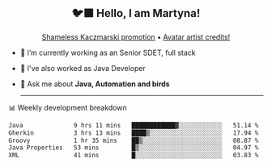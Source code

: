 <h2 align="center">🐦‍⬛ Hello, I am Martyna!</h2>
<p align="center">
  <a href="https://www.youtube.com/watch?v=JENxnESv-W4">Shameless Kaczmarski promotion</a> •
  <a href="https://karolina-cicholska.carrd.co">Avatar artist credits!</a>
</p>

- 🔭 I’m currently working as an Senior SDET, full stack
- 🎩 I've also worked as Java Developer
- 💬 Ask me about **Java, Automation and birds**
  
  -------
  
📊 Weekly development breakdown

<!--START_SECTION:waka-->

```txt
Java              9 hrs 11 mins   ████████████▓░░░░░░░░░░░░   51.14 %
Gherkin           3 hrs 13 mins   ████▒░░░░░░░░░░░░░░░░░░░░   17.94 %
Groovy            1 hr 35 mins    ██▒░░░░░░░░░░░░░░░░░░░░░░   08.87 %
Java Properties   53 mins         █▒░░░░░░░░░░░░░░░░░░░░░░░   04.97 %
XML               41 mins         █░░░░░░░░░░░░░░░░░░░░░░░░   03.83 %
```

<!--END_SECTION:waka-->
